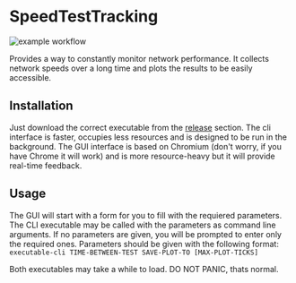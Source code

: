 # SpeedTestTracking
![example workflow](https://github.com/MatteoH2O1999/SpeedTestTracking/actions/workflows/cross-platform-tests.yml/badge.svg)

Provides a way to constantly monitor network performance. It collects network speeds over a long time and plots the results to be easily accessible.

## Installation

Just download the correct executable from the [release](https://github.com/MatteoH2O1999/SpeedTestTracking/releases) section. The cli interface is faster, occupies less resources and is designed to be run in the background. The GUI interface is based on Chromium (don't worry, if you have Chrome it will work) and is more resource-heavy but it will provide real-time feedback.

## Usage

The GUI will start with a form for you to fill with the requiered parameters. The CLI executable may be called with the parameters as command line arguments. If no parameters are given, you will be prompted to enter only the required ones.
Parameters should be given with the following format:  
`executable-cli TIME-BETWEEN-TEST SAVE-PLOT-TO [MAX-PLOT-TICKS]`

Both executables may take a while to load. DO NOT PANIC, thats normal.
